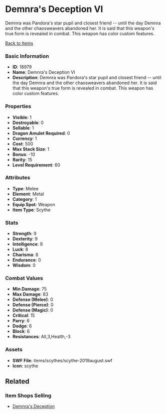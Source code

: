 # Demnra's Deception VI

Demnra was Pandora's star pupil and closest friend -- until the day Demnra and the other chaosweavers abandoned her. It is said that this weapon's true form is revealed in combat. This weapon has color custom features.

[Back to Items](../items.md)

### Basic Information

- **ID**: 18979
- **Name**: Demnra&#039;s Deception VI
- **Description**: Demnra was Pandora&#039;s star pupil and closest friend -- until the day Demnra and the other chaosweavers abandoned her. It is said that this weapon&#039;s true form is revealed in combat. This weapon has color custom features.

### Properties

- **Visible**: 1
- **Destroyable**: 0
- **Sellable**: 1
- **Dragon Amulet Required**: 0
- **Currency**: 1
- **Cost**: 500
- **Max Stack Size**: 1
- **Bonus**: -10
- **Rarity**: 15
- **Level Requirement**: 60

### Attributes

- **Type**: Melee
- **Element**: Metal
- **Category**: 1
- **Equip Spot**: Weapon
- **Item Type**: Scythe

### Stats

- **Strength**: 9
- **Dexterity**: 9
- **Intelligence**: 9
- **Luck**: 8
- **Charisma**: 8
- **Endurance**: 0
- **Wisdom**: 0

### Combat Values

- **Min Damage**: 75
- **Max Damage**: 83
- **Defense (Melee)**: 0
- **Defense (Pierce)**: 0
- **Defense (Magic)**: 0
- **Critical**: 15
- **Parry**: 6
- **Dodge**: 6
- **Block**: 6
- **Resistances**: All,3,Health,-3

### Assets

- **SWF File**: items/scythes/scythe-2019august.swf
- **Icon**: scythe

## Related

### Item Shops Selling

- [Demnra's Deception](../item-shops/635-demnra-s-deception.md)

